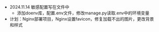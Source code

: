 * 2024.11.14 敏感配置写在文件中
  * 添加doenv库，配置.env文件，修改manage.py读取.env中的环境变量
* 计划：Nginx部署项目，Nginx设置favicon，修复加载不出的图片，更改背景和样式